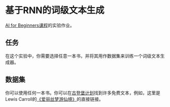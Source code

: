 # 基于RNN的词级文本生成

[AI for Beginners课程](https://github.com/microsoft/ai-for-beginners)的实验作业。

## 任务

在这个实验中，你需要选择任意一本书，并将其用作数据集来训练一个词级文本生成器。

## 数据集

你可以使用任何一本书。你可以在[古登堡计划](https://www.gutenberg.org/)找到许多免费文本，例如，这里是Lewis Carroll的[《爱丽丝梦游仙境》](https://www.gutenberg.org/files/11/11-0.txt)的直接链接。